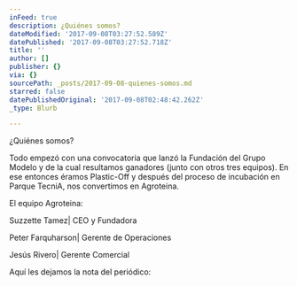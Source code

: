 ```yaml
---
inFeed: true
description: ¿Quiénes somos?
dateModified: '2017-09-08T03:27:52.589Z'
datePublished: '2017-09-08T03:27:52.718Z'
title: ''
author: []
publisher: {}
via: {}
sourcePath: _posts/2017-09-08-quienes-somos.md
starred: false
datePublishedOriginal: '2017-09-08T02:48:42.262Z'
_type: Blurb

---
```

¿Quiénes somos?

Todo empezó con una convocatoria que lanzó la Fundación del Grupo Modelo y de la cual resultamos ganadores (junto con otros tres equipos). En ese entonces éramos Plastic-Off y después del proceso de incubación en Parque TecniA, nos convertimos en Agroteina.

El equipo Agroteina:

Suzzette Tamez| CEO y Fundadora

Peter Farquharson| Gerente de Operaciones

Jesús Rivero| Gerente Comercial

Aquí les dejamos la nota del periódico: